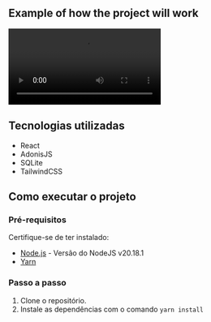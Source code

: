 ## Example of how the project will work

![Interface da aplicação mostrando a página Heroes com um botão Fetch](./video/demonstracao.mp4)

## Tecnologias utilizadas

- React
- AdonisJS
- SQLite
- TailwindCSS

## Como executar o projeto

### Pré-requisitos  
Certifique-se de ter instalado:  
- [Node.js](https://nodejs.org) - Versão do NodeJS v20.18.1
- [Yarn](https://yarnpkg.com)  

### Passo a passo  
1. Clone o repositório.
2. Instale as dependências com o comando `yarn install`
